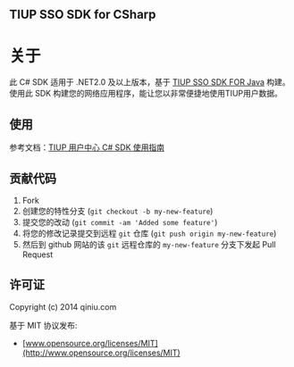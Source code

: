 ## TIUP SSO SDK for CSharp

# 关于
 
此 C# SDK 适用于 .NET2.0 及以上版本，基于 [TIUP SSO SDK FOR Java](http://developer.tiup.cn) 构建。使用此 SDK 构建您的网络应用程序，能让您以非常便捷地使用TIUP用户数据。

## 使用

参考文档：[TIUP 用户中心 C# SDK 使用指南](https://github.com/tiup.cn/csharp-sdk/docs/README.md)

## 贡献代码

1. Fork
2. 创建您的特性分支 (`git checkout -b my-new-feature`)
3. 提交您的改动 (`git commit -am 'Added some feature'`)
4. 将您的修改记录提交到远程 `git` 仓库 (`git push origin my-new-feature`)
5. 然后到 github 网站的该 `git` 远程仓库的 `my-new-feature` 分支下发起 Pull Request

## 许可证

Copyright (c) 2014 qiniu.com

基于 MIT 协议发布:

* [www.opensource.org/licenses/MIT](http://www.opensource.org/licenses/MIT)
